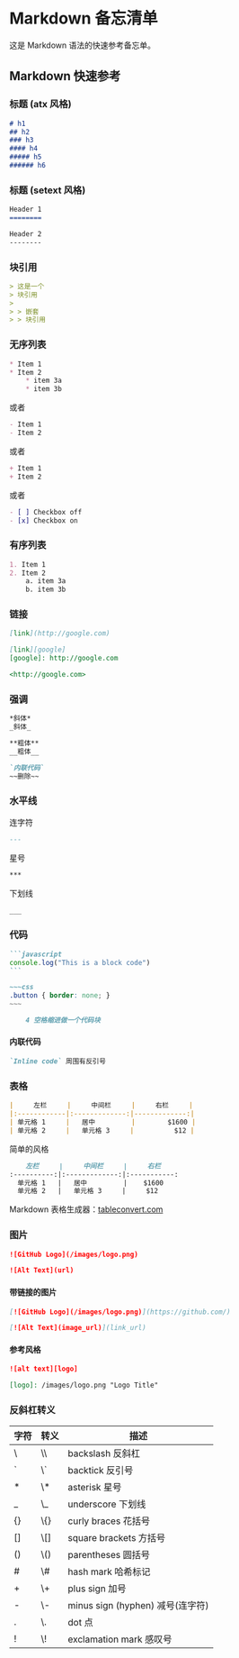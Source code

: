 Markdown 备忘清单
===

这是 Markdown 语法的快速参考备忘单。


Markdown 快速参考
----

### 标题 (atx 风格)

```markdown
# h1
## h2
### h3
#### h4
##### h5
###### h6
```

### 标题 (setext 风格)

```markdown
Header 1
========
```

```markdown
Header 2
--------
```


### 块引用

```markdown
> 这是一个
> 块引用
>
> > 嵌套
> > 块引用
```

### 无序列表
<!--rehype:wrap-style=grid-row: span 2/span 2;-->

```markdown
* Item 1
* Item 2
    * item 3a
    * item 3b
```

或者

```markdown
- Item 1
- Item 2
```

或者

```markdown
+ Item 1
+ Item 2
```
或者

```markdown
- [ ] Checkbox off
- [x] Checkbox on
```

### 有序列表

```markdown
1. Item 1
2. Item 2
    a. item 3a
    b. item 3b
```



### 链接

```markdown
[link](http://google.com)
```

```markdown
[link][google]
[google]: http://google.com
```

```markdown
<http://google.com>
```

### 强调

```markdown
*斜体*
_斜体_
```

```markdown
**粗体**
__粗体__
```

```markdown
`内联代码`
~~删除~~
```

### 水平线

连字符

```markdown
---
```

星号

```markdown
***
```

下划线

```markdown
___
```





### 代码

~~~markdown
```javascript
console.log("This is a block code")
```
~~~

```markdown
~~~css
.button { border: none; }
~~~
```


```markdown
    4 空格缩进做一个代码块
```


#### 内联代码

```markdown
`Inline code` 周围有反引号
```

### 表格
<!--rehype:wrap-style=grid-column: span 2/span 2;-->

```markdown
|     左栏     |     中间栏     |     右栏     |
|:------------|:-------------:|-------------:|
| 单元格 1     |   居中         |        $1600 |
| 单元格 2     |   单元格 3     |          $12 |
```

简单的风格

```markdown
    左栏     |     中间栏     |     右栏
:----------:|:-------------:|:-----------:
  单元格 1   |   居中         |    $1600
  单元格 2   |   单元格 3     |     $12
```

Markdown 表格生成器：[tableconvert.com](https://tableconvert.com/)

### 图片
<!--rehype:wrap-style=grid-column: span 2/span 2;-->

```markdown
![GitHub Logo](/images/logo.png)

![Alt Text](url)
```

#### 带链接的图片

```markdown
[![GitHub Logo](/images/logo.png)](https://github.com/)

[![Alt Text](image_url)](link_url)
```

#### 参考风格

```markdown
![alt text][logo]

[logo]: /images/logo.png "Logo Title"
```


### 反斜杠转义

| 字符 | 转义 | 描述 |
|------------|--------|-------------|
| \\         | \\\\   | backslash 反斜杠             |
| \`         | \\\`   | backtick 反引号              |
| \*         | \\\*   | asterisk 星号                |
| \_         | \\\_   | underscore 下划线            |
| \{\}       | \\\{\} | curly braces 花括号          |
| \[\]       | \\\[\] | square brackets 方括号       |
| \(\)       | \\\(\) | parentheses 圆括号           |
| \#         | \\\#   | hash mark 哈希标记           |
| \+         | \\\+   | plus sign 加号               |
| \-         | \\\-   | minus sign \(hyphen\) 减号(连字符) |
| \.         | \\\.   | dot 点                      |
| \!         | \\\!   | exclamation mark 感叹号      |